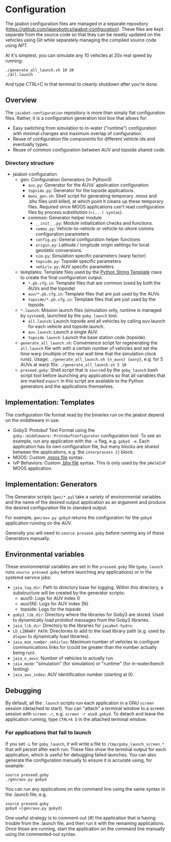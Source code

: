 # Configuration

The jaiabot configuration files are managed in a separate repository (<https://github.com/jaiarobotics/jaiabot-configuration>). These files are kept separate from the source code so that they can be readily updated on the vehicles using Git while separately managing the compiled source code using APT.

At it's simplest, you can simulate any 10 vehicles at 20x real speed by running:

```
./generate_all_launch.sh 10 20
./all.launch
```

And type CTRL+C in that terminal to cleanly shutdown after you're done.

## Overview

The `jaiabot-configuration` repository is more than simply flat configuration files. Rather, it is a configuration generation tool box that allows for:

- Easy switching from simulation to in-water ("runtime") configuration with minimal changes and maximum overlap of configuration.
- Reuse of configuration file components for different vehicle ids and eventually types.
- Reuse of common configuration between AUV and topside shared code.

### Directory structure

- jaiabot-configuration
    - gen: Configuration Generators (in Python3)
        - `auv.py`: Generator for the AUVs' application configuration
        - `topside.py`: Generator for the topside applications.
        - `moos_gen.sh`: Shell script for generating temporary .moos and .bhv files until killed, at which point it cleans up these temporary files. Required since MOOS applications can't read configuration files by process substitution (`<(...) syntax`).
        - common: Generator helper module
            - `__init__.py`: Module initialization checks and functions.
            - `comms.py`: Vehicle-to-vehicle or vehicle-to-shore comms configuration parameters
            - `config.py`: General configuration helper functions
            - `origin.py`: Latitude / longitude origin settings for local geodetic conversions.
            - `sim.py`: Simulation specific parameters (warp factor)
            - `topside.py`: Topside specific parameters
            - `vehicle.py`: AUV specific parameters
    - templates: Template files used by the [Python String Template][python-template] class to create the final configuration output.
        - `*.pb.cfg.in`: Template files that are common (used by both the AUVs and the topside)
        - `auv/*.pb.cfg.in`: Template files that are just used by the AUVs
        - `topside/*.pb.cfg.in`: Template files that are just used by the topside.
    - `*.launch`: Mission launch files (simulation only, runtime is managed by `systemd`), launched by the `goby_launch` tool.
        - `all.launch`: Launch topside and all vehicles by calling auv.launch for each vehicle and topside.launch.
        - `auv.launch`: Launch a single AUV.
        - `topside.launch`: Launch the base station code (topside).
    - `generate_all_launch.sh`: Convenience script for regenerating the `all.launch` file with with a certain number of vehicles and set the time warp (multiple of the real wall time that the simulation clock runs). Usage: `./generate_all_launch.sh {n_auvs} {warp}`, e.g. for 5 AUVs at warp 10x: `./generate_all_launch.sh 5 10`
    - `preseed.goby`: Shell script that is `source`d by the `goby_launch` bash script tool before launching any applications so that all variables that are marked `export` in this script are available to the Python generators and the applications themselves.

[python-template]: https://docs.python.org/3/library/string.html#template-strings

## Implementation: Templates

The configuration file format read by the binaries run on the jaiabot depend on the middleware in use:

- Goby3: Protobuf Text Format using the `goby::middleware::ProtobufConfigurator` configuration tool. To see an example, run any application with the `-e` flag, e.g. `gobyd -e`. Each application has its own configuration file, but many blocks are shared between the applications, e.g. the `interprocess {}` block.
- MOOS: Custom [.moos file][moosfile] syntax.
- IvP Behaviors: Custom [.bhv file][bhvfile] syntax. This is only used by the `pHelmIvP` MOOS application.

[moosfile]: https://oceanai.mit.edu/ivpman/pmwiki/pmwiki.php?n=Helm.MOOSOverview#moos_config
[bhvfile]: https://oceanai.mit.edu/ivpman/pmwiki/pmwiki.php?n=Helm.HelmAutonomy#bhv_params


## Implementation: Generators

The Generator scripts (`gen/*.py`) take a variety of environmental variables and the name of the desired output application as an argument and produce the desired configuration file to standard output.

For example, `gen/auv.py gobyd` returns the configuration for the `gobyd` application running on the AUV.

Generally you will need to `source preseed.goby` before running any of these Generators manually.

## Environmental variables

These environmental variables are set in the `preseed.goby` file (`goby_launch` runs `source preseed.goby` before launching any applications) or in the systemd service jobs:

- `jaia_log_dir`: Path to directory base for logging. Within this directory, a substructure will be created by the generator scripts:
    - auv/0: Logs for AUV index 0
    - auv/{N}: Logs for AUV index {N}
    - topside: Logs for the topside
- `goby3_lib_dir`: Directory where the libraries for Goby3 are stored. Used to dynamically load protobuf messages from the Goby3 libraries.
- `jaia_lib_dir`: Directory to the libraries for `jaiabot-hydro`.
- `LD_LIBRARY_PATH`: Directories to add to the load library path (e.g. used by `dlopen` to dynamically load libraries).
- `jaia_max_number_vehicles`: Maximum number of vehicles to configure communications links for (could be greater than the number actually being run).
- `jaia_n_auvs`: Number of vehicles to actually run
- `jaia_mode`: "simulation" (for simulation) or "runtime" (for in-water/bench testing)
- `jaia_auv_index`: AUV identification number (starting at 0).

## Debugging

By default, all the `.launch` scripts run each application in a GNU `screen` session (detached to start). You can "attach" a terminal window to a screen session with `screen -r`, e.g. `screen -r auv0.gobyd`. To detach and leave the application running, type `CTRL+A D` in the attached terminal window.

### For applications that fail to launch

If you set `-L` for `goby_launch`, it will write a file to `/tmp/goby_launch_screen_*` that will persist after each run. These files show the terminal output for each application, which is useful for debugging failed launches. You can also generate the configuration manually to ensure it is accurate using, for example:

```
source preseed.goby
./gen/auv.py gobyd
```

 You can run any applications on the command line using the same syntax in the .launch file, e.g.

```
source preseed.goby
gobyd <(gen/auv.py gobyd)
```

One useful strategy is to comment-out (#) the application that is having trouble from the .launch file, and then run it with the remaining applications. Once those are running, start the application on the command line manually using the commented-out syntax.


